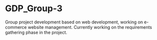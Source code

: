 # GDP_Group-3
Group project development based on web development, working on e-commerce website management. Currently working on the requirements gathering phase in the project.
